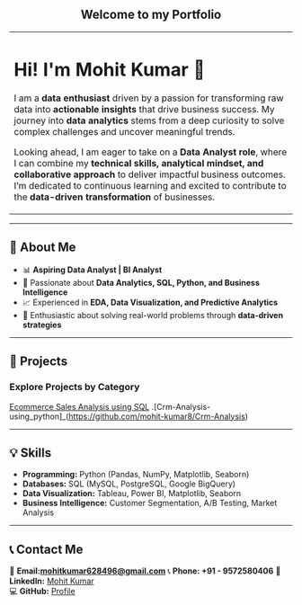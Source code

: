 <div align="center">
  <h2>Welcome to my Portfolio</h2>
</div>

<table>
  <tr>
    <td width="100%">
      <h1>Hi! I'm Mohit Kumar 👋</h1>
      <p>
        I am a <strong>data enthusiast</strong> driven by a passion for transforming raw data into <strong>actionable insights</strong> 
        that drive business success. My journey into <strong>data analytics</strong> stems from a deep curiosity to solve 
        complex challenges and uncover meaningful trends.
      </p>
      <p>
        Looking ahead, I am eager to take on a <strong>Data Analyst role</strong>, where I can combine my 
        <strong>technical skills, analytical mindset, and collaborative approach</strong> to deliver impactful 
        business outcomes. I’m dedicated to continuous learning and excited to contribute to the 
        <strong>data-driven transformation</strong> of businesses.
      </p>
    </td>
  </tr>
</table>

---

## 🔹 **About Me**
- 📊 **Aspiring Data Analyst | BI Analyst**
- 🚀 Passionate about **Data Analytics, SQL, Python, and Business Intelligence**
- 📈 Experienced in **EDA, Data Visualization, and Predictive Analytics**
- 🌟 Enthusiastic about solving real-world problems through **data-driven strategies**
---

## 📌 **Projects**
### **Explore Projects by Category**
[Ecommerce Sales Analysis using SQL](https://github.com/mohit-kumar8/ecommerce-sale-analysis) 
.[Crm-Analysis-using_python]_(https://github.com/mohit-kumar8/Crm-Analysis) 

---

## 💡 **Skills**
- **Programming:** Python (Pandas, NumPy, Matplotlib, Seaborn)
- **Databases:** SQL (MySQL, PostgreSQL, Google BigQuery)
- **Data Visualization:** Tableau, Power BI, Matplotlib, Seaborn
- **Business Intelligence:** Customer Segmentation, A/B Testing, Market Analysis
---

<!-- ## 🎓 **Education**
📖 **Degree:** [Your Degree]  
🏛️ **Institution:** [Your Institution]  
📆 **Graduation Year:** [Year]  
---
 -->
## 📞 **Contact Me**
📩 **Email:mohitkumar628496@gmail.com** 
📞 **Phone: +91 - 9572580406**
🔗 **LinkedIn:** [Mohit Kumar](www.linkedin.com/in/mohit-kumar-b98874333)  
💻 **GitHub:** [Profile](https://github.com/mohit-kumar8)  



